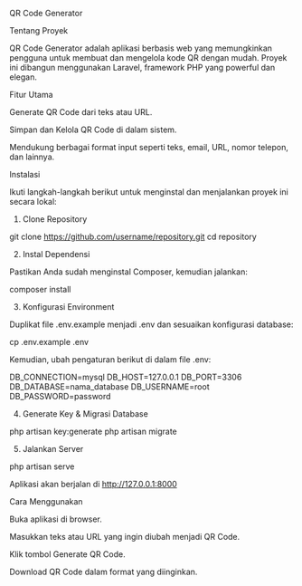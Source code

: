 QR Code Generator

Tentang Proyek

QR Code Generator adalah aplikasi berbasis web yang memungkinkan pengguna untuk membuat dan mengelola kode QR dengan mudah. Proyek ini dibangun menggunakan Laravel, framework PHP yang powerful dan elegan.

Fitur Utama

Generate QR Code dari teks atau URL.

Simpan dan Kelola QR Code di dalam sistem.

Mendukung berbagai format input seperti teks, email, URL, nomor telepon, dan lainnya.

Instalasi

Ikuti langkah-langkah berikut untuk menginstal dan menjalankan proyek ini secara lokal:

1. Clone Repository

git clone https://github.com/username/repository.git
cd repository

2. Instal Dependensi

Pastikan Anda sudah menginstal Composer, kemudian jalankan:

composer install

3. Konfigurasi Environment

Duplikat file .env.example menjadi .env dan sesuaikan konfigurasi database:

cp .env.example .env

Kemudian, ubah pengaturan berikut di dalam file .env:

DB_CONNECTION=mysql
DB_HOST=127.0.0.1
DB_PORT=3306
DB_DATABASE=nama_database
DB_USERNAME=root
DB_PASSWORD=password

4. Generate Key & Migrasi Database

php artisan key:generate
php artisan migrate

5. Jalankan Server

php artisan serve

Aplikasi akan berjalan di http://127.0.0.1:8000

Cara Menggunakan

Buka aplikasi di browser.

Masukkan teks atau URL yang ingin diubah menjadi QR Code.

Klik tombol Generate QR Code.

Download QR Code dalam format yang diinginkan.
